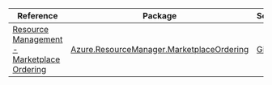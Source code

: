 | Reference | Package | Source |
|---|---|---|
|[Resource Management - Marketplace Ordering](resourcemanager.marketplaceordering-readme.md)|[Azure.ResourceManager.MarketplaceOrdering](https://www.nuget.org/packages/Azure.ResourceManager.MarketplaceOrdering)|[GitHub](https://github.com/Azure/azure-sdk-for-net/blob/main/sdk/marketplaceordering/Azure.ResourceManager.MarketplaceOrdering)|
